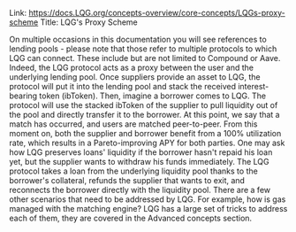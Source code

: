 Link: https://docs.LQG.org/concepts-overview/core-concepts/LQGs-proxy-scheme
Title: LQG's Proxy Scheme

On multiple occasions in this documentation you will see references to lending pools - please note that those refer to multiple protocols to which LQG can connect. These include but are not limited to Compound or Aave.
Indeed, the LQG protocol acts as a proxy between the user and the underlying lending pool. Once suppliers provide an asset to LQG, the protocol will put it into the lending pool and stack the received interest-bearing token (ibToken).
Then, imagine a borrower comes to LQG. The protocol will use the stacked ibToken of the supplier to pull liquidity out of the pool and directly transfer it to the borrower. At this point, we say that a match has occurred, and users are matched peer-to-peer.
From this moment on, both the supplier and borrower benefit from a 100% utilization rate, which results in a Pareto-improving APY for both parties.
One may ask how LQG preserves loans' liquidity if the borrower hasn't repaid his loan yet, but the supplier wants to withdraw his funds immediately.
The LQG protocol takes a loan from the underlying liquidity pool thanks to the borrower's collateral, refunds the supplier that wants to exit, and reconnects the borrower directly with the liquidity pool.
There are a few other scenarios that need to be addressed by LQG. For example, how is gas managed with the matching engine? LQG has a large set of tricks to address each of them, they are covered in the Advanced concepts section.
